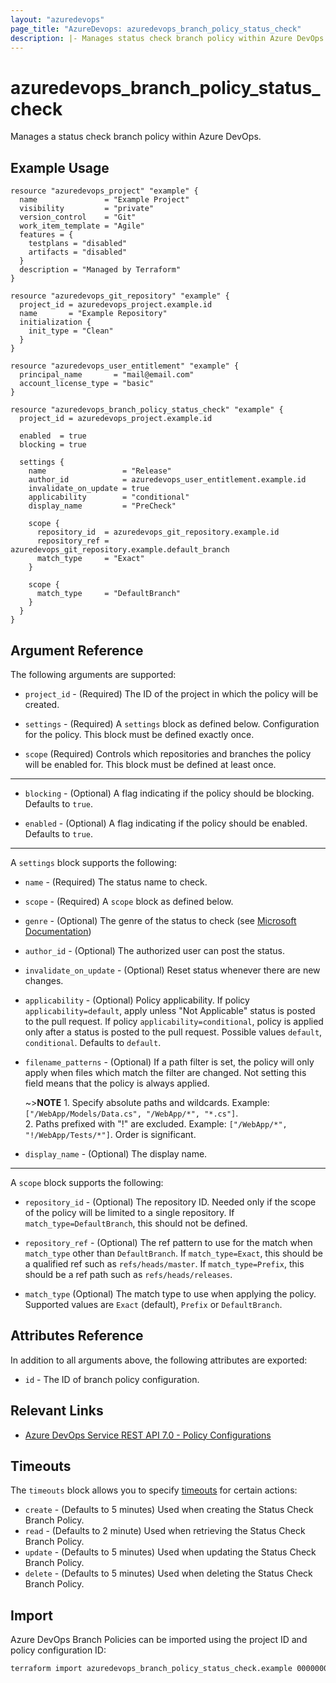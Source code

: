 ```yaml
---
layout: "azuredevops"
page_title: "AzureDevops: azuredevops_branch_policy_status_check"
description: |- Manages status check branch policy within Azure DevOps project.
---
```


# azuredevops_branch_policy_status_check

Manages a status check branch policy within Azure DevOps.

## Example Usage

```hcl
resource "azuredevops_project" "example" {
  name               = "Example Project"
  visibility         = "private"
  version_control    = "Git"
  work_item_template = "Agile"
  features = {
    testplans = "disabled"
    artifacts = "disabled"
  }
  description = "Managed by Terraform"
}

resource "azuredevops_git_repository" "example" {
  project_id = azuredevops_project.example.id
  name       = "Example Repository"
  initialization {
    init_type = "Clean"
  }
}

resource "azuredevops_user_entitlement" "example" {
  principal_name       = "mail@email.com"
  account_license_type = "basic"
}

resource "azuredevops_branch_policy_status_check" "example" {
  project_id = azuredevops_project.example.id

  enabled  = true
  blocking = true

  settings {
    name                 = "Release"
    author_id            = azuredevops_user_entitlement.example.id
    invalidate_on_update = true
    applicability        = "conditional"
    display_name         = "PreCheck"

    scope {
      repository_id  = azuredevops_git_repository.example.id
      repository_ref = azuredevops_git_repository.example.default_branch
      match_type     = "Exact"
    }
    
    scope {
      match_type     = "DefaultBranch"
    }
  }
}
```

## Argument Reference

The following arguments are supported:

* `project_id` - (Required) The ID of the project in which the policy will be created.

* `settings` - (Required) A `settings` block as defined below. Configuration for the policy. This block must be defined exactly once. 

* `scope` (Required) Controls which repositories and branches the policy will be enabled for. This block must be defined
  at least once.

---

* `blocking` - (Optional) A flag indicating if the policy should be blocking. Defaults to `true`.

* `enabled` - (Optional) A flag indicating if the policy should be enabled. Defaults to `true`.

---

A `settings` block supports the following:

* `name` - (Required) The status name to check.

* `scope` - (Required) A `scope` block as defined below.

* `genre` - (Optional) The genre of the status to check (see [Microsoft Documentation](https://docs.microsoft.com/en-us/azure/devops/repos/git/pull-request-status?view=azure-devops#status-policy))

* `author_id` - (Optional) The authorized user can post the status.

* `invalidate_on_update` - (Optional) Reset status whenever there are new changes.

* `applicability` - (Optional) Policy applicability. If policy `applicability=default`, apply unless "Not Applicable"
  status is posted to the pull request. If policy `applicability=conditional`, policy is applied only after a status 
  is posted to the pull request. Possible values `default`, `conditional`. Defaults to `default`.

* `filename_patterns` - (Optional) If a path filter is set, the policy will only apply when files which match the filter are changed. Not setting this field means that the policy is always applied.
  
  ~>**NOTE** 1. Specify absolute paths and wildcards. Example: `["/WebApp/Models/Data.cs", "/WebApp/*", "*.cs"]`. 
  <br> 2. Paths prefixed with "!" are excluded. Example: `["/WebApp/*", "!/WebApp/Tests/*"]`. Order is significant.

* `display_name` - (Optional) The display name.

---

A `scope` block supports the following:

* `repository_id` - (Optional) The repository ID. Needed only if the scope of the policy will be limited to a single repository. If `match_type=DefaultBranch`, this should not be defined.

* `repository_ref` - (Optional) The ref pattern to use for the match when `match_type` other than `DefaultBranch`. If `match_type=Exact`, this should be a qualified ref such as `refs/heads/master`. If `match_type=Prefix`, this should be a ref path such as `refs/heads/releases`.

* `match_type` (Optional) The match type to use when applying the policy. Supported values are `Exact` (default), `Prefix` or `DefaultBranch`.
    

## Attributes Reference

In addition to all arguments above, the following attributes are exported:

* `id` - The ID of branch policy configuration.

## Relevant Links

- [Azure DevOps Service REST API 7.0 - Policy Configurations](https://docs.microsoft.com/en-us/rest/api/azure/devops/policy/configurations/create?view=azure-devops-rest-7.0)

## Timeouts

The `timeouts` block allows you to specify [timeouts](https://developer.hashicorp.com/terraform/language/resources/syntax#operation-timeouts) for certain actions:

* `create` - (Defaults to 5 minutes) Used when creating the Status Check Branch Policy.
* `read` - (Defaults to 2 minute) Used when retrieving the Status Check Branch Policy.
* `update` - (Defaults to 5 minutes) Used when updating the Status Check Branch Policy.
* `delete` - (Defaults to 5 minutes) Used when deleting the Status Check Branch Policy.

## Import

Azure DevOps Branch Policies can be imported using the project ID and policy configuration ID:

```sh
terraform import azuredevops_branch_policy_status_check.example 00000000-0000-0000-0000-000000000000/0
```
